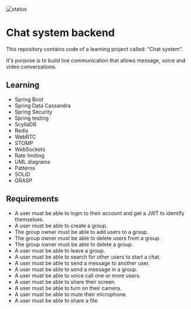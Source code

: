 ![status](https://badgen.net/static/status/planned/grey/)

# Chat system backend

This repository contains code of a learning project called: "Chat system".

It's purpose is to build live communication that allows message, voice and video conversations.

## Learning

- Spring Boot
- Spring Data Cassandra
- Spring Security
- Spring testing
- ScyllaDB
- Redis
- WebRTC
- STOMP
- WebSockets
- Rate limiting
- UML diagrams
- Patterns
- SOLID
- GRASP

## Requirements

- A user must be able to login to their account and get a JWT to identify themselves.
- A user must be able to create a group.
- The group owner must be able to add users to a group.
- The group owner must be able to delete users from a group.
- The group owner must be able to delete a group.
- A user must be able to leave a group.
- A user must be able to search for other users to start a chat.
- A user must be able to send a message to another user.
- A user must be able to send a message in a group.
- A user must be able to voice call one or more users.
- A user must be able to share their screen.
- A user must be able to turn on their camera.
- A user must be able to mute their microphone.
- A user must be able to share a file.
